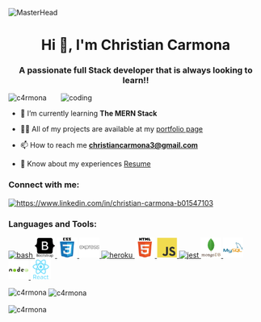 ![MasterHead](https://pbs.twimg.com/media/DQlOsZyVAAAXfAx.jpg:medium)
<h1 align="center">Hi 👋, I'm Christian Carmona</h1>
<h3 align="center">A passionate full Stack developer that is always looking to learn!!</h3>
<img align="right" alt="coding" width="400" src=https://media3.giphy.com/media/xUA7bdpLxQhsSQdyog/giphy.gif?cid=790b7611ffa9de2a160b591dc82490799616c8b123b8773d&rid=giphy.gif&ct=g />

<p align="left"> <img src="https://komarev.com/ghpvc/?username=c4rmona&label=Profile%20views&color=0e75b6&style=flat" alt="c4rmona" /> </p>

- 🌱 I’m currently learning **The MERN Stack**

- 👨‍💻 All of my projects are available at my [portfolio page](https://c4rmona.github.io/React-Portfolio/)

- 📫 How to reach me **christiancarmona3@gmail.com**

- 📄 Know about my experiences [Resume](https://docs.google.com/document/d/1IH4iFgHU8bvN_gBRxFoV1YPAyjd0syvqy99iBYFWhiE/edit?usp=sharing)

<h3 align="left">Connect with me:</h3>
<p align="left">
<a href="https://linkedin.com/in/https://www.linkedin.com/in/christian-carmona-b01547103" target="blank"><img align="center" src="https://raw.githubusercontent.com/rahuldkjain/github-profile-readme-generator/master/src/images/icons/Social/linked-in-alt.svg" alt="https://www.linkedin.com/in/christian-carmona-b01547103" height="30" width="40" /></a>
</p>

<h3 align="left">Languages and Tools:</h3>
<p align="left"> <a href="https://www.gnu.org/software/bash/" target="_blank" rel="noreferrer"> <img src="https://www.vectorlogo.zone/logos/gnu_bash/gnu_bash-icon.svg" alt="bash" width="40" height="40"/> </a> <a href="https://getbootstrap.com" target="_blank" rel="noreferrer"> <img src="https://raw.githubusercontent.com/devicons/devicon/master/icons/bootstrap/bootstrap-plain-wordmark.svg" alt="bootstrap" width="40" height="40"/> </a> <a href="https://www.w3schools.com/css/" target="_blank" rel="noreferrer"> <img src="https://raw.githubusercontent.com/devicons/devicon/master/icons/css3/css3-original-wordmark.svg" alt="css3" width="40" height="40"/> </a> <a href="https://expressjs.com" target="_blank" rel="noreferrer"> <img src="https://raw.githubusercontent.com/devicons/devicon/master/icons/express/express-original-wordmark.svg" alt="express" width="40" height="40"/> </a> <a href="https://heroku.com" target="_blank" rel="noreferrer"> <img src="https://www.vectorlogo.zone/logos/heroku/heroku-icon.svg" alt="heroku" width="40" height="40"/> </a> <a href="https://www.w3.org/html/" target="_blank" rel="noreferrer"> <img src="https://raw.githubusercontent.com/devicons/devicon/master/icons/html5/html5-original-wordmark.svg" alt="html5" width="40" height="40"/> </a> <a href="https://developer.mozilla.org/en-US/docs/Web/JavaScript" target="_blank" rel="noreferrer"> <img src="https://raw.githubusercontent.com/devicons/devicon/master/icons/javascript/javascript-original.svg" alt="javascript" width="40" height="40"/> </a> <a href="https://jestjs.io" target="_blank" rel="noreferrer"> <img src="https://www.vectorlogo.zone/logos/jestjsio/jestjsio-icon.svg" alt="jest" width="40" height="40"/> </a> <a href="https://www.mongodb.com/" target="_blank" rel="noreferrer"> <img src="https://raw.githubusercontent.com/devicons/devicon/master/icons/mongodb/mongodb-original-wordmark.svg" alt="mongodb" width="40" height="40"/> </a> <a href="https://www.mysql.com/" target="_blank" rel="noreferrer"> <img src="https://raw.githubusercontent.com/devicons/devicon/master/icons/mysql/mysql-original-wordmark.svg" alt="mysql" width="40" height="40"/> </a> <a href="https://nodejs.org" target="_blank" rel="noreferrer"> <img src="https://raw.githubusercontent.com/devicons/devicon/master/icons/nodejs/nodejs-original-wordmark.svg" alt="nodejs" width="40" height="40"/> </a> <a href="https://reactjs.org/" target="_blank" rel="noreferrer"> <img src="https://raw.githubusercontent.com/devicons/devicon/master/icons/react/react-original-wordmark.svg" alt="react" width="40" height="40"/> </a> </p>

<p><img align="left" src="https://github-readme-stats.vercel.app/api/top-langs?username=c4rmona&show_icons=true&locale=en&layout=compact" alt="c4rmona" /></p>

<p>&nbsp;<img align="center" src="https://github-readme-stats.vercel.app/api?username=c4rmona&show_icons=true&locale=en" alt="c4rmona" /></p>

<p><img align="center" src="https://github-readme-streak-stats.herokuapp.com/?user=c4rmona&" alt="c4rmona" /></p>
